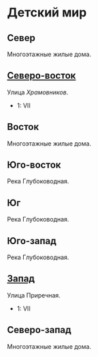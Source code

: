 # Детский мир

## Север

Многоэтажные жилые дома.

## [Северо-восток](./580090.md)

Улица *Храмовников*.

* 1:    VII

## Восток

Многоэтажные жилые дома.

## Юго-восток

Река Глубоководная.

## Юг

Река Глубоководная.

## Юго-запад

Река Глубоководная.

## [Запад](./550110.md)

Улица Приречная.

* 1:    VII

## Северо-запад

Многоэтажные жилые дома.
